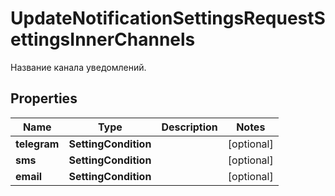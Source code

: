 

# UpdateNotificationSettingsRequestSettingsInnerChannels

Название канала уведомлений.

## Properties

| Name | Type | Description | Notes |
|------------ | ------------- | ------------- | -------------|
|**telegram** | **SettingCondition** |  |  [optional] |
|**sms** | **SettingCondition** |  |  [optional] |
|**email** | **SettingCondition** |  |  [optional] |



